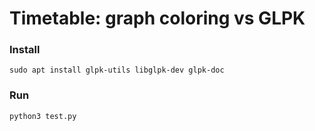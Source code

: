 # Timetable: graph coloring vs GLPK

### Install
```sudo apt install glpk-utils libglpk-dev glpk-doc```

### Run
```python3 test.py```